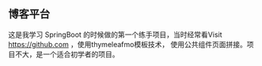 ## 博客平台
这是我学习 SpringBoot 的时候做的第一个练手项目，当时经常看Visit https://github.com ，使用thymeleafmo模板技术， 使用公共组件页面拼接。项目不大，是一个适合初学者的项目。
